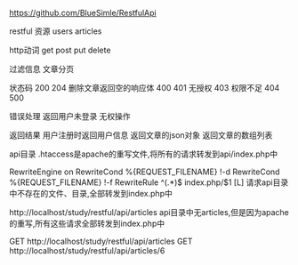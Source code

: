 https://github.com/BlueSimle/RestfulApi

restful
资源
users
articles

http动词
get
post
put
delete

过滤信息
文章分页

状态码
200 
204 删除文章返回空的响应体
400
401 无授权
403 权限不足
404
500

错误处理
返回用户未登录
无权操作

返回结果
用户注册时返回用户信息
返回文章的json对象
返回文章的数组列表

api目录
.htaccess是apache的重写文件,将所有的请求转发到api/index.php中

RewriteEngine on
RewriteCond %{REQUEST_FILENAME} !-d
RewriteCond %{REQUEST_FILENAME} !-f
RewriteRule ^(.*)$ index.php/$1 [L]
请求api目录中不存在的文件、目录,全部转发到index.php中

http://localhost/study/restful/api/articles
api目录中无articles,但是因为apache的重写,所有这些请求全部转发到index.php中

GET http://localhost/study/restful/api/articles
GET http://localhost/study/restful/api/articles/6